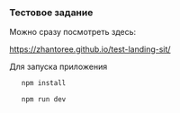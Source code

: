 ### Тестовое задание

Можно сразу посмотреть здесь:

https://zhantoree.github.io/test-landing-sit/

Для запуска приложения
  ```sh
     npm install
  ```
  ```sh
     npm run dev
  ```